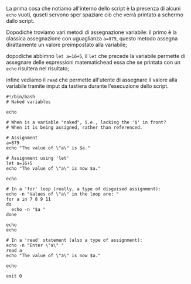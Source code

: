 La prima cosa che notiamo all'interno dello script è la presenza di alcuni `echo` vuoti, quseti servono 
sper spaziare ciò che verrà printato a schermo dallo script.

Dopodichè troviamo vari metodi di assegnazione variabile: il primo è la classica assegnazione con 
uguaglianza `a=879`, questo metodo assegna dirattamente un valore preimpostato alla variabile;  

dopodiche abbimno `let a=16+5`, il `let` che precede la variabile permette di assegnare delle 
espressioni matematichead essa che se printata con un `echo` risultera nel risultato;      

infine vediamo il `read` che permette all'utente di assegnare il valore alla variabile tramite imput 
da tastiera durante l'esecuzione dello script.

```
#!/bin/bash
# Naked variables
 
echo
 
# When is a variable "naked", i.e., lacking the '$' in front?
# When it is being assigned, rather than referenced.
 
# Assignment
a=879
echo "The value of \"a\" is $a."
 
# Assignment using 'let'
let a=16+5
echo "The value of \"a\" is now $a."
 
echo
 
# In a 'for' loop (really, a type of disguised assignment):
echo -n "Values of \"a\" in the loop are: "
for a in 7 8 9 11
do
  echo -n "$a "
done
 
echo
echo
 
# In a 'read' statement (also a type of assignment):
echo -n "Enter \"a\" "
read a
echo "The value of \"a\" is now $a."
 
echo
 
exit 0
```
